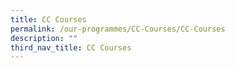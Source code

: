 ```yaml
---
title: CC Courses
permalink: /our-programmes/CC-Courses/CC-Courses
description: ""
third_nav_title: CC Courses
---
```

